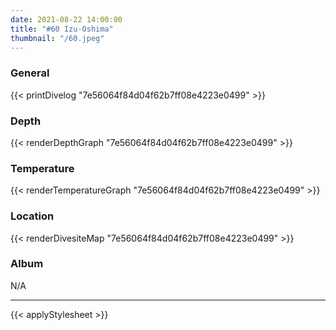 ```yaml
---
date: 2021-08-22 14:00:00
title: "#60 Izu-Oshima"
thumbnail: "/60.jpeg"
---
```


### General

{{< printDivelog "7e56064f84d04f62b7ff08e4223e0499" >}}

### Depth

{{< renderDepthGraph "7e56064f84d04f62b7ff08e4223e0499" >}}

### Temperature

{{< renderTemperatureGraph "7e56064f84d04f62b7ff08e4223e0499" >}}

### Location

{{< renderDivesiteMap "7e56064f84d04f62b7ff08e4223e0499" >}}

### Album

N/A

---

{{< applyStylesheet >}}
